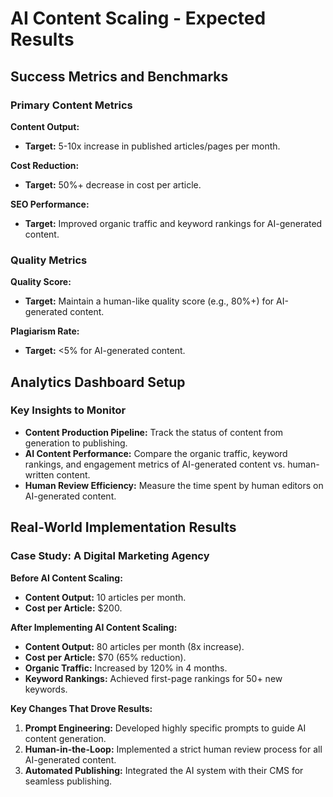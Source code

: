 # AI Content Scaling - Expected Results

## Success Metrics and Benchmarks

### Primary Content Metrics

**Content Output:**
- **Target:** 5-10x increase in published articles/pages per month.

**Cost Reduction:**
- **Target:** 50%+ decrease in cost per article.

**SEO Performance:**
- **Target:** Improved organic traffic and keyword rankings for AI-generated content.

### Quality Metrics

**Quality Score:**
- **Target:** Maintain a human-like quality score (e.g., 80%+) for AI-generated content.

**Plagiarism Rate:**
- **Target:** <5% for AI-generated content.

## Analytics Dashboard Setup

### Key Insights to Monitor

- **Content Production Pipeline:** Track the status of content from generation to publishing.
- **AI Content Performance:** Compare the organic traffic, keyword rankings, and engagement metrics of AI-generated content vs. human-written content.
- **Human Review Efficiency:** Measure the time spent by human editors on AI-generated content.

## Real-World Implementation Results

### Case Study: A Digital Marketing Agency

**Before AI Content Scaling:**
- **Content Output:** 10 articles per month.
- **Cost per Article:** $200.

**After Implementing AI Content Scaling:**
- **Content Output:** 80 articles per month (8x increase).
- **Cost per Article:** $70 (65% reduction).
- **Organic Traffic:** Increased by 120% in 4 months.
- **Keyword Rankings:** Achieved first-page rankings for 50+ new keywords.

**Key Changes That Drove Results:**
1.  **Prompt Engineering:** Developed highly specific prompts to guide AI content generation.
2.  **Human-in-the-Loop:** Implemented a strict human review process for all AI-generated content.
3.  **Automated Publishing:** Integrated the AI system with their CMS for seamless publishing.
